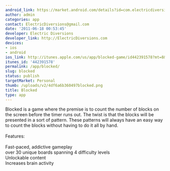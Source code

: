 ```yaml
---
android_link: https://market.android.com/details?id=com.electricdiversions.blocked
author: admin
categories: app
contact: ElectricDiversions@gmail.com
date: '2011-06-18 00:53:45'
developer: Electric Diversions
developer_link: http://ElectricDiversions.com
devices: 
- ios
- android
ios_link: http://itunes.apple.com/us/app/blocked-game/id442391578?mt=8&ls=1
itunes_id: '442391578'
permalink: /app/blocked/
slug: blocked
status: publish
targetMarket: Personal
thumb: /uploads/v2/4df6a6b360497blocked.png
title: Blocked
type: app
---
```


Blocked is a game where the premise is to count the number of blocks on the screen before the timer runs out.  The twist is that the blocks will be presented in a sort of pattern.  These patterns will always have an easy way to count the blocks without having to do it all by hand.<br />
<br />
Features:<br />
<br />
Fast-paced, addictive gameplay<br />
over 30 unique boards spanning 4 difficulty levels<br />
Unlockable content<br />
Increases brain activity